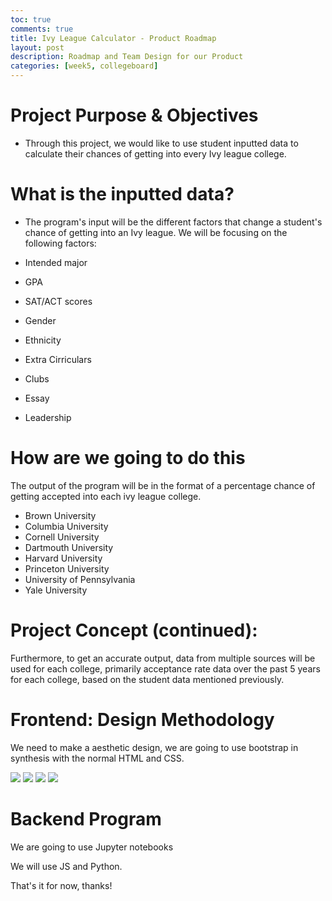 ```yaml
---
toc: true
comments: true
title: Ivy League Calculator - Product Roadmap
layout: post
description: Roadmap and Team Design for our Product
categories: [week5, collegeboard]
---
```


# Project Purpose & Objectives

- Through this project, we would like to use student inputted data to calculate their chances of getting into every Ivy league college.

# What is the inputted data?

- The program's input will be the different factors that change a student's chance of getting into an Ivy league. We will be focusing on the following factors: 

- Intended major
- GPA
- SAT/ACT scores
- Gender
- Ethnicity
- Extra Cirriculars
- Clubs
- Essay
- Leadership

# How are we going to do this

The output of the program will be in the format of a percentage chance of getting accepted into each ivy league college. 

- Brown University
- Columbia University
- Cornell University
- Dartmouth University
- Harvard University
- Princeton University
- University of Pennsylvania
- Yale University

# Project Concept (continued):

Furthermore, to get an accurate output, data from multiple sources will be used for each college, primarily acceptance rate data over the past 5 years for each college, based on the student data mentioned previously. 

# Frontend: Design Methodology

We need to make a aesthetic design, we are going to use bootstrap in synthesis with the normal HTML and CSS.

<img src="{{site.baseurl}}/images/ivyleague.png">
<img src="{{site.baseurl}}/images/slide1.png">
<img src="{{site.baseurl}}/images/slide2.png">
<img src="{{site.baseurl}}/images/slide3.png">

# Backend Program 

We are going to use Jupyter notebooks

We will use JS and Python.

That's it for now, thanks!